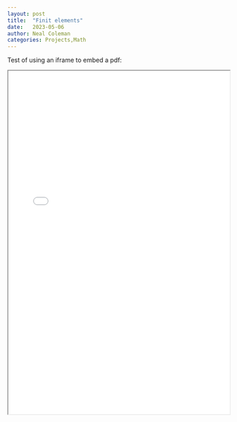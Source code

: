 ```yaml
---
layout: post
title:  "Finit elements"
date:   2023-05-06
author: Neal Coleman
categories: Projects,Math
---
```


Test of using an iframe to embed a pdf:

<iframe src="_posts/finite_elements.pdf" width="100%" height="780px"></iframe>
